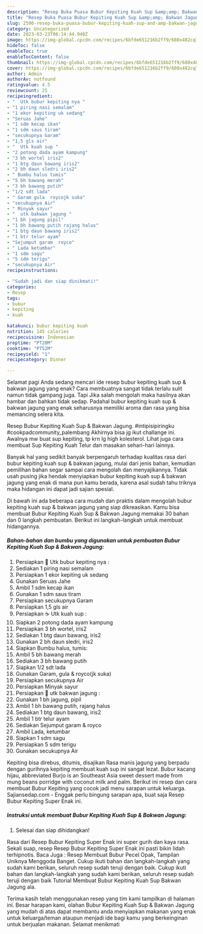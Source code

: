 ```yaml
---
description: "Resep Buka Puasa Bubur Kepiting Kuah Sup &amp;amp; Bakwan Jagung Anti Gagal"
title: "Resep Buka Puasa Bubur Kepiting Kuah Sup &amp;amp; Bakwan Jagung Anti Gagal"
slug: 2596-resep-buka-puasa-bubur-kepiting-kuah-sup-and-amp-bakwan-jagung-anti-gagal
category: Uncategorized
date: 2023-03-23T06:14:44.948Z
image: https://img-global.cpcdn.com/recipes/6bfde651216b2ff9/680x482cq70/bubur-kepiting-kuah-sup-bakwan-jagung-foto-resep-utama.jpg
hideToc: false
enableToc: true
enableTocContent: false
thumbnail: https://img-global.cpcdn.com/recipes/6bfde651216b2ff9/680x482cq70/bubur-kepiting-kuah-sup-bakwan-jagung-foto-resep-utama.jpg
cover: https://img-global.cpcdn.com/recipes/6bfde651216b2ff9/680x482cq70/bubur-kepiting-kuah-sup-bakwan-jagung-foto-resep-utama.jpg
author: Admin
authorAv: notfound
ratingvalue: 4.5
reviewcount: 25
recipeingredient:
- "  Utk bubur kepiting nya "
- "1 piring nasi semalam"
- "1 ekor kepiting uk sedang"
- "Seruas Jahe"
- "1 sdm kecap ikan"
- "1 sdm saus tiram"
- "secukupnya Garam"
- "1,5 gls air"
- "  Utk kuah sup "
- "2 potong dada ayam kampung"
- "3 bh wortel iris2"
- "1 btg daun bawang iris2"
- "2 bh daun sledri iris2"
- " Bumbu halus tumis"
- "5 bh bawang merah"
- "3 bh bawang putih"
- "1/2 sdt lada"
- " Garam gula  roycojk suka"
- "secukupnya Air"
- " Minyak sayur"
- "  utk bakwan jagung "
- "1 bh jagung pipil"
- "1 bh bawang putih rajang halus"
- "1 btg daun bawang iris2"
- "1 btr telur ayam"
- "Sejumput garam  royco"
- " Lada ketumbar"
- "1 sdm sagu"
- "5 sdm terigu"
- "secukupnya Air"
recipeinstructions:

- "Sudah jadi dan siap dinikmati!"
categories:
- Resep
tags:
- bubur
- kepiting
- kuah

katakunci: bubur kepiting kuah 
nutrition: 145 calories
recipecuisine: Indonesian
preptime: "PT20M"
cooktime: "PT52M"
recipeyield: "1"
recipecategory: Dinner

---
```



Selamat pagi Anda sedang mencari ide resep bubur kepiting kuah sup &amp; bakwan jagung yang enak? Cara membuatnya sangat tidak terlalu sulit namun tidak gampang juga. Tapi Jika salah mengolah maka hasilnya akan hambar dan bahkan tidak sedap. Padahal bubur kepiting kuah sup &amp; bakwan jagung yang enak seharusnya memiliki aroma dan rasa yang bisa memancing selera kita.


Resep Bubur Kepiting Kuah Sup &amp; Bakwan Jagung. #intipisipiringku #cookpadcommunity_palembang Akhirnya bisa jg ikut challange ini. Awalnya mw buat sup kepiting, tp krn lg high kolesterol. Lihat juga cara membuat Sup Kepiting Kuah Telur dan masakan sehari-hari lainnya.

Banyak hal yang sedikit banyak berpengaruh terhadap kualitas rasa dari bubur kepiting kuah sup &amp; bakwan jagung, mulai dari jenis bahan, kemudian pemilihan bahan segar sampai cara mengolah dan menyajikannya. Tidak usah pusing jika hendak menyiapkan bubur kepiting kuah sup &amp; bakwan jagung yang enak di mana pun kamu berada, karena asal sudah tahu triknya maka hidangan ini dapat jadi sajian spesial.


Di bawah ini ada beberapa cara mudah dan praktis dalam mengolah bubur kepiting kuah sup &amp; bakwan jagung yang siap dikreasikan. Kamu bisa membuat Bubur Kepiting Kuah Sup &amp; Bakwan Jagung memakai 30 bahan dan 0 langkah pembuatan. Berikut ini langkah-langkah untuk membuat hidangannya.

<!--inarticleads1-->

##### Bahan-bahan dan bumbu yang digunakan untuk pembuatan Bubur Kepiting Kuah Sup &amp; Bakwan Jagung:

1. Persiapkan  🍨 Utk bubur kepiting nya :
1. Sediakan 1 piring nasi semalam
1. Persiapkan 1 ekor kepiting uk sedang
1. Gunakan Seruas Jahe
1. Ambil 1 sdm kecap ikan
1. Gunakan 1 sdm saus tiram
1. Persiapkan secukupnya Garam
1. Persiapkan 1,5 gls air
1. Persiapkan  ☕ Utk kuah sup :
1. Siapkan 2 potong dada ayam kampung
1. Persiapkan 3 bh wortel, iris2
1. Sediakan 1 btg daun bawang, iris2
1. Gunakan 2 bh daun sledri, iris2
1. Siapkan  Bumbu halus, tumis:
1. Ambil 5 bh bawang merah
1. Sediakan 3 bh bawang putih
1. Siapkan 1/2 sdt lada
1. Gunakan  Garam, gula &amp; royco(jk suka)
1. Persiapkan secukupnya Air
1. Persiapkan  Minyak sayur
1. Persiapkan  🌽 utk bakwan jagung :
1. Gunakan 1 bh jagung, pipil
1. Ambil 1 bh bawang putih, rajang halus
1. Sediakan 1 btg daun bawang, iris2
1. Ambil 1 btr telur ayam
1. Sediakan Sejumput garam &amp; royco
1. Ambil  Lada, ketumbar
1. Siapkan 1 sdm sagu
1. Persiapkan 5 sdm terigu
1. Gunakan secukupnya Air


Kepiting bisa direbus, ditumis, disajikan Rasa manis jagung yang berpadu dengan gurihnya kepiting membuat kuah sup ini sangat lezat. Bubur kacang hijau, abbreviated Burjo is an Southeast Asia sweet dessert made from mung beans porridge with coconut milk and palm. Berikut ini resep dan cara membuat Bubur Kepiting yang cocok jadi menu sarapan untuk keluarga. Sajiansedap.com - Enggak perlu bingung sarapan apa, buat saja Resep Bubur Kepiting Super Enak ini. 

<!--inarticleads2-->

##### Instruksi untuk membuat Bubur Kepiting Kuah Sup &amp; Bakwan Jagung:


1. Selesai dan siap dihidangkan!

Rasa dari Resep Bubur Kepiting Super Enak ini super gurih dan kaya rasa. Sekali suap, resep Resep Bubur Kepiting Super Enak ini pasti bikin lidah terhipnotis. Baca Juga : Resep Membuat Bubur Pecel Opak, Tampilan Uniknya Menggoda Banget. Cukup ikuti bahan dan langkah-langkah yang sudah kami berikan, seluruh resep sudah teruji dengan baik. Cukup ikuti bahan dan langkah-langkah yang sudah kami berikan, seluruh resep sudah teruji dengan baik Tutorial Membuat Bubur Kepiting Kuah Sup Bakwan Jagung ala. 

Terima kasih telah menggunakan resep yang tim kami tampilkan di halaman ini. Besar harapan kami, olahan Bubur Kepiting Kuah Sup &amp; Bakwan Jagung yang mudah di atas dapat membantu anda menyiapkan makanan yang enak untuk keluarga/teman ataupun menjadi ide bagi kamu yang berkeinginan untuk berjualan makanan. Selamat menikmati
